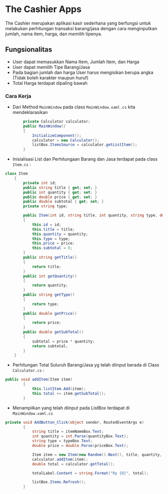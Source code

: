 # The Cashier Apps

The Cashier merupakan aplikasi kasir sederhana yang berfungsi untuk melakukan perhitungan transaksi barang/jasa dengan cara menginputkan jumlah, nama item, harga, dan memilih tipenya.

## Fungsionalitas
- User dapat memasukkan Nama Item, Jumlah Item, dan Harga
- User dapat memilih Tipe Barang/Jasa
- Pada bagian jumlah dan harga User harus mengisikan berupa angka (Tidak boleh karakter maupun huruf)
- Total Harga terdapat dipaling bawah

### Cara Kerja
- Dari Method `MainWindow` pada class `MainWindow.xaml.cs` kita mendeklarasikan 
``` csharp
        private Calculator calculator;
        public MainWindow()
        {
            InitializeComponent();
            calculator = new Calculator();
            listBox.ItemsSource = calculator.getListItem();
        }
```

- Inisialisasi List dan Perhitungaan Barang dan Jasa terdapat pada class `Item.cs` :
``` csharp
class Item
    {
        private int id;
        public string title { get; set; }
        public int quantity { get; set; }
        public double price { get; set; }
        public double subtotal { get; set; }
        private string type;

        public Item(int id, string title, int quantity, string type, double price)
        {
            this.id = id;
            this.title = title;
            this.quantity = quantity;
            this.type = type;
            this.price = price;
            this.subtotal = 0;
        }
        public string getTitle()
        {
            return title;
        }
        public int getQuantity()
        {
            return quantity;
        }
        public string getType()
        {
            return type;
        }
        public double getPrice()
        {
            return price;
        }
        public double getSubTotal()
        {
            subtotal = price * quantity;
            return subtotal;
        }
    }
```

- Perhitungan Total Suluruh Barang/Jasa yg telah diinput berada di Class `Calculator.cs` :
``` csharp
public void addItem(Item item)
        {
            this.listItem.Add(item);
            this.total += item.getSubTotal();
        }
```

- Menampilkan yang telah diinput pada ListBox terdapat di `MainWindow.xaml.cs`
``` csharp
private void AddButton_Click(object sender, RoutedEventArgs e)
        {
            string title = itemNameBox.Text;
            int quantity = int.Parse(quantityBox.Text);
            string type = typeBox.Text;
            double price = double.Parse(priceBox.Text);

            Item item = new Item(new Random().Next(), title, quantity, type, price);
            calculator.addItem(item);
            double total = calculator.getTotal();

            totalLabel.Content = string.Format("Rp {0}", total);

            listBox.Items.Refresh();
        }
```

